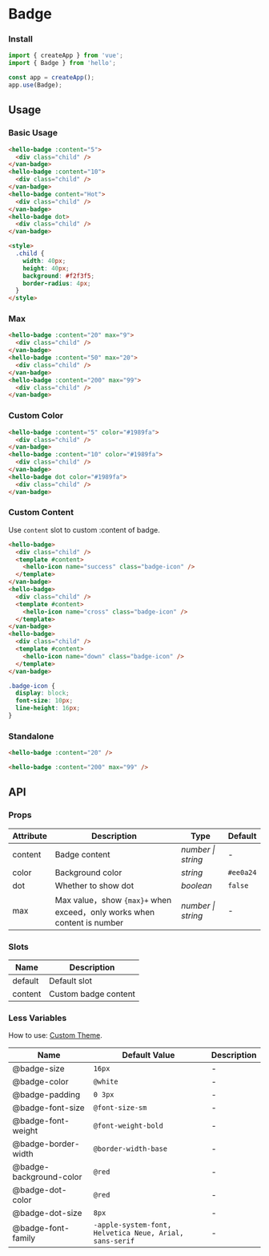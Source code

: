 # Badge

### Install

```js
import { createApp } from 'vue';
import { Badge } from 'hello';

const app = createApp();
app.use(Badge);
```

## Usage

### Basic Usage

```html
<hello-badge :content="5">
  <div class="child" />
</van-badge>
<hello-badge :content="10">
  <div class="child" />
</van-badge>
<hello-badge content="Hot">
  <div class="child" />
</van-badge>
<hello-badge dot>
  <div class="child" />
</van-badge>

<style>
  .child {
    width: 40px;
    height: 40px;
    background: #f2f3f5;
    border-radius: 4px;
  }
</style>
```

### Max

```html
<hello-badge :content="20" max="9">
  <div class="child" />
</van-badge>
<hello-badge :content="50" max="20">
  <div class="child" />
</van-badge>
<hello-badge :content="200" max="99">
  <div class="child" />
</van-badge>
```

### Custom Color

```html
<hello-badge :content="5" color="#1989fa">
  <div class="child" />
</van-badge>
<hello-badge :content="10" color="#1989fa">
  <div class="child" />
</van-badge>
<hello-badge dot color="#1989fa">
  <div class="child" />
</van-badge>
```

### Custom Content

Use `content` slot to custom :content of badge.

```html
<hello-badge>
  <div class="child" />
  <template #content>
    <hello-icon name="success" class="badge-icon" />
  </template>
</van-badge>
<hello-badge>
  <div class="child" />
  <template #content>
    <hello-icon name="cross" class="badge-icon" />
  </template>
</van-badge>
<hello-badge>
  <div class="child" />
  <template #content>
    <hello-icon name="down" class="badge-icon" />
  </template>
</van-badge>
```

```css
.badge-icon {
  display: block;
  font-size: 10px;
  line-height: 16px;
}
```

### Standalone

```html
<hello-badge :content="20" />

<hello-badge :content="200" max="99" />
```

## API

### Props

| Attribute | Description | Type | Default |
| --- | --- | --- | --- |
| content | Badge content | _number \| string_ | - |
| color | Background color | _string_ | `#ee0a24` |
| dot | Whether to show dot | _boolean_ | `false` |
| max | Max value，show `{max}+` when exceed，only works when content is number | _number \| string_ | - |

### Slots

| Name    | Description          |
| ------- | -------------------- |
| default | Default slot         |
| content | Custom badge content |

### Less Variables

How to use: [Custom Theme](#/en-US/theme).

| Name | Default Value | Description |
| --- | --- | --- |
| @badge-size | `16px` | - |
| @badge-color | `@white` | - |
| @badge-padding | `0 3px` | - |
| @badge-font-size | `@font-size-sm` | - |
| @badge-font-weight | `@font-weight-bold` | - |
| @badge-border-width | `@border-width-base` | - |
| @badge-background-color | `@red` | - |
| @badge-dot-color | `@red` | - |
| @badge-dot-size | `8px` | - |
| @badge-font-family | `-apple-system-font, Helvetica Neue, Arial, sans-serif` | - |
